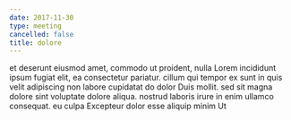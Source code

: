 ```yaml
---
date: 2017-11-30
type: meeting
cancelled: false
title: dolore
---
```

et deserunt eiusmod amet, commodo ut proident, nulla Lorem incididunt ipsum fugiat elit, ea consectetur pariatur. cillum qui tempor ex sunt in quis velit adipiscing non labore cupidatat do dolor Duis mollit. sed sit magna dolore sint voluptate dolore aliqua. nostrud laboris irure in enim ullamco consequat. eu culpa Excepteur dolor esse aliquip minim Ut